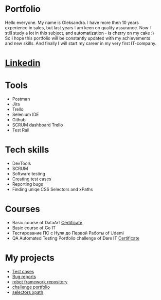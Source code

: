 # Portfolio

Hello everyone. My name is Oleksandra. I have more then 10 years experience in sales, but last years I am keen on quality assurance. Now I still study a lot in this subject, and automatization  - is cherry on my cake :)
So I hope this portfolio will be constantly updated with my achievements and new skills. And finally I will start my career in my very first IT-company.

# [Linkedin](www.linkedin.com/in/oleksandra-herasymovych)

# Tools
* Postman
* Jira
* Trello
* Selenium IDE
* Github
* SCRUM dashboard Trello
* Test Rail

# Tech skills
* DevTools
* SCRUM
* Software testing
* Creating test cases
* Reporting bugs
* Finding uniqe CSS Selectors and xPaths

# Courses
* Basic course of DataArt [Certificate](https://drive.google.com/file/d/1cUq0nq0xXys-VSsWYzHJ_NhbFmNowR9y/view?usp=sharing)
* Basic course of Go IT
* Тестирование ПО с Нуля до Первой Работы of Udemi
* ️QA Automated Testing Portfolio challenge of Dare IT [Certificate](https://drive.google.com/file/d/1LnEu1zEy-H-qroG2eKke_E9ET6WSwPpc/view?usp=sharing)

# My projects
* [Test cases](https://drive.google.com/drive/folders/1bHxWFg8N61tbv_8AWrfKVshd0jcbcUc2?usp=sharing)
* [Bug reports](https://drive.google.com/drive/folders/1ltPv1d0IUAsFtGos5lvh6eo7qp7hn_5y?usp=sharing)
* [robot framework repository](https://github.com/Herasymovych/_robotframework.git)
* [challenge portfolio](https://github.com/Herasymovych/challenge_portfolio_oleksandra2.git)
* [selectors xpath](https://github.com/Herasymovych/challenge_portfolio_oleksandra2/blob/ae896dd81c50883a63aa22e4d1c3bff16a64a059/README.md)


